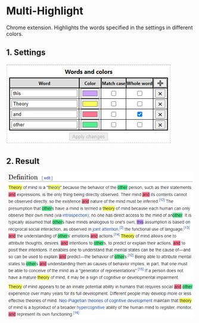# Multi-Highlight
Chrome extension. Highlights the words specified in the settings in different colors.

## 1. Settings
![settings](doc/1.png)

## 2. Result
![result](doc/2.png)
